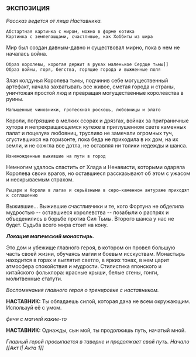 ###  **ЭКСПОЗИЦИЯ**

*Рассказ ведется от лица Наставника.*
	
	Абстартная картинка с миром, можно в форме котика 
	Картинка с землепашцами, счастливые, как Хоббиты из шира
Мир был создан давным-давно и существовал мирно, пока в нем не началась война. 

	Образ королевы, коротая держит в руках маленькое Сердце тьмы]]
	Образ войны, горя, бегства, горящие города и выжженные поля
Злая колдунья Королева тьмы, подчинив себе могущественный артефакт, начала захватывать все живое, сметая города и страны, уничтожая простой люд и превращая могущественные королевства в руины.

	Напыщенные чиновники, гротескная роскошь, любовницы и злато
Короли, погрязшие в мелких ссорах и дрязгах, войнах за приграничные хутора и непрекращающемся кутеже в приглушенном свете каменных палат и поцелуях любовниц, трусливо не замечали огромных туч, сгустившихся на горизонте, пока беда не приходила в их дом, на их земли, и не сожгла все дотла, не оставляя ни толики недежды и шанса. 

	Изнеможденные выжившие на пути в город
Немногим удалось спастить от Хлада и Ненависти, которыми одаряла Королева своих врагов, но оставшиеся рассказывают об этом с ужасом и нескрываемым страхом.

	Рыцари и Короли в латах и серьёзными в серо-каменном антураже приходят к соглашению
Выжившие... Выжившие счастливчики и те, кого Фортуна не обделила мудростью -- оставшиеся королевства -- позабыли о распрях и объеденились в борьбе против Сил Тьмы. Второго шанса у нас не будет. Судьба всего мира стоит на кону.



_**Локация магический монастырь.**_ 

Это дом и убежище главного героя, в котором он провел большую часть своей жизни, обучаясь магии и боевым исскуствам. Монастырь  находится в горах и выглятит светло, в ярких тонах, в нем царит атмосфера спокойствия и мудрости. Стилистика японского и китайского фольклора: красные крыши, белые стены, гонги, молитвенные статути.

_Воспоминания главного героя о тренировке с наставником._

**НАСТАВНИК:** Ты обладаешь силой, которая дана не всем окружающим. Используй её с умом.

*фичи с магией какие-то*

**НАСТАВНИК:** Однажды, сын мой, ты продолжишь путь, начатый мной.



_Главный герой просыпается в таверне и продолжает свой путь. Начало [[Акт I| Акта 1]]_

